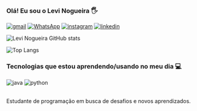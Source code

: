 ### Olá! Eu sou o Levi Nogueira 🖐️

[![gmail](https://img.shields.io/badge/Gmail-D14836?style=for-the-badge&logo=gmail&logoColor=white)](mailto:nogueiralevi400@gmail.com)
[![WhatsApp](https://img.shields.io/badge/WhatsApp-25D366?style=for-the-badge&logo=whatsapp&logoColor=white)](https://wa.me/5585997965660)
[![instagram](https://img.shields.io/badge/Instagram-E4405F?style=for-the-badge&logo=instagram&logoColor=white)](https://www.instagram.com/levinp4/)
[![linkedin](https://img.shields.io/badge/LinkedIn-0077B5?style=for-the-badge&logo=linkedin&logoColor=white)](https://www.linkedin.com/in/levinogueira)

![Levi Nogueira GitHub stats](https://github-readme-stats.vercel.app/api?username=NogueiraLevi&show_icons=true&theme=dracula)

![Top Langs](https://github-readme-stats.vercel.app/api/top-langs/?username=NogueiraLevi&size_weight=0.5&count_weight=0.5)

### Tecnologias que estou aprendendo/usando no meu dia 💻

<div style="display: inline_block">
  <img align="center" alt="java" src="https://img.shields.io/badge/Java-ED8B00?style=for-the-badge&logo=openjdk&logoColor=white" />
  <img align="center" alt="python" src="https://img.shields.io/badge/Python-3776AB?style=for-the-badge&logo=python&logoColor=white" />
</div><br/>

Estudante de programação em busca de desafios e novos aprendizados.
